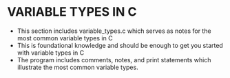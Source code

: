 # VARIABLE TYPES IN C 

- This section includes variable_types.c which serves as notes for the most common variable types in C
- This is foundational knowledge and should be enough to get you started with variable types in C
- The program includes comments, notes, and print statements which illustrate the most common variable types. 

